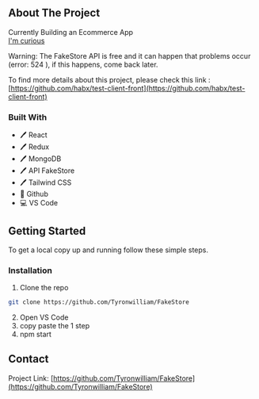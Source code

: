 

<!-- ABOUT THE PROJECT -->
## About The Project
Currently Building an Ecommerce App
<br>
<a href="https://fake-store-seven.vercel.app/">I'm curious<a/>

Warning: The FakeStore API is free and it can happen that problems occur (error: 524 ), if this happens, come back later.

  To find more details about this project, please check this link : [https://github.com/habx/test-client-front](https://github.com/habx/test-client-front)


### Built With

* 🖊️ React
* 🖊️ Redux
* 🖊️ MongoDB
* 🖊️ API FakeStore
* 🖊️ Tailwind CSS
* 🐙 Github
* 💻 VS Code

<!-- GETTING STARTED -->
## Getting Started

To get a local copy up and running follow these simple steps.

### Installation
 
1. Clone the repo
```sh
git clone https://github.com/Tyronwilliam/FakeStore
```
2. Open VS Code
3. copy paste the 1 step
3. npm start



<!-- CONTACT -->
## Contact

Project Link: [https://github.com/Tyronwilliam/FakeStore](https://github.com/Tyronwilliam/FakeStore)

